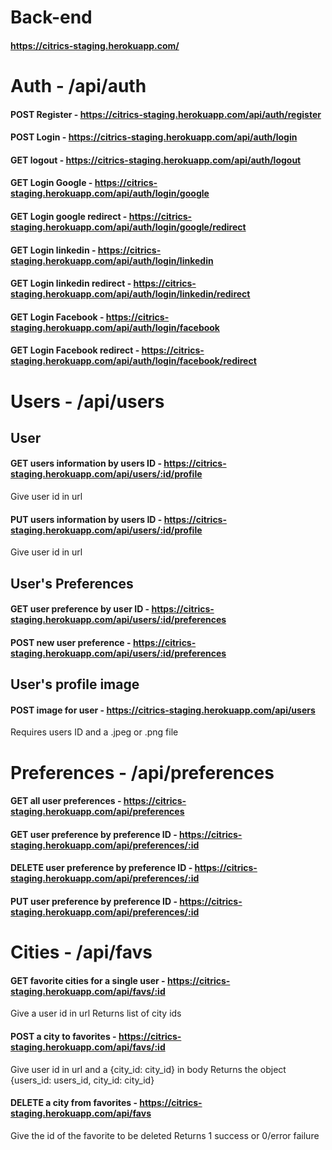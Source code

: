 # Back-end

#### https://citrics-staging.herokuapp.com/

# Auth - /api/auth
#### POST Register  - https://citrics-staging.herokuapp.com/api/auth/register
#### POST Login - https://citrics-staging.herokuapp.com/api/auth/login
#### GET logout - https://citrics-staging.herokuapp.com/api/auth/logout
#### GET Login Google - https://citrics-staging.herokuapp.com/api/auth/login/google
#### GET Login google redirect - https://citrics-staging.herokuapp.com/api/auth/login/google/redirect
#### GET Login linkedin - https://citrics-staging.herokuapp.com/api/auth/login/linkedin
#### GET Login linkedin redirect - https://citrics-staging.herokuapp.com/api/auth/login/linkedin/redirect
#### GET Login Facebook - https://citrics-staging.herokuapp.com/api/auth/login/facebook
#### GET Login Facebook redirect - https://citrics-staging.herokuapp.com/api/auth/login/facebook/redirect


# Users - /api/users 
## User 
#### GET users information by users ID - https://citrics-staging.herokuapp.com/api/users/:id/profile
Give user id in url
#### PUT users information by users ID - https://citrics-staging.herokuapp.com/api/users/:id/profile
Give user id in url


## User's Preferences 
#### GET user preference by user ID - https://citrics-staging.herokuapp.com/api/users/:id/preferences
#### POST new user preference  - https://citrics-staging.herokuapp.com/api/users/:id/preferences

## User's profile image
#### POST image for user  - https://citrics-staging.herokuapp.com/api/users
Requires users ID and a .jpeg or .png file



# Preferences - /api/preferences 
#### GET all user preferences - https://citrics-staging.herokuapp.com/api/preferences
#### GET user preference by preference ID - https://citrics-staging.herokuapp.com/api/preferences/:id
#### DELETE user preference by preference ID  - https://citrics-staging.herokuapp.com/api/preferences/:id
#### PUT user preference by preference ID  - https://citrics-staging.herokuapp.com/api/preferences/:id


# Cities - /api/favs 
#### GET favorite cities for a single user - https://citrics-staging.herokuapp.com/api/favs/:id
Give a user id in url
Returns list of city ids 

#### POST a city to favorites - https://citrics-staging.herokuapp.com/api/favs/:id
Give user id in url and a {city_id: city_id} in body
Returns the object {users_id: users_id, city_id: city_id}

#### DELETE a city from favorites - https://citrics-staging.herokuapp.com/api/favs
Give the id of the favorite to be deleted
Returns 1 success or 0/error failure
